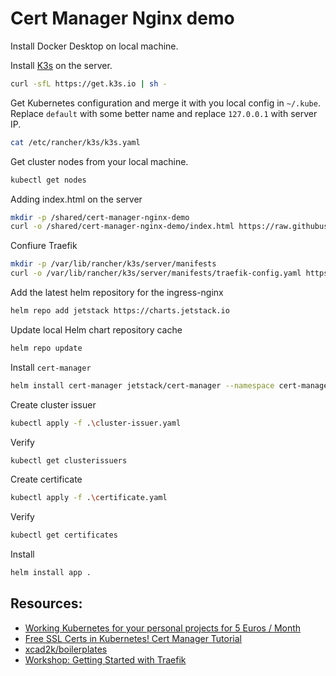 # Cert Manager Nginx demo

Install Docker Desktop on local machine.

Install [K3s](https://k3s.io/) on the server.

```bash
curl -sfL https://get.k3s.io | sh -
```

Get Kubernetes configuration and merge it with you local config in `~/.kube`.
Replace `default` with some better name and replace `127.0.0.1` with server IP.
```bash
cat /etc/rancher/k3s/k3s.yaml
```

Get cluster nodes from your local machine.
```bash
kubectl get nodes
```

Adding index.html on the server
```bash
mkdir -p /shared/cert-manager-nginx-demo
curl -o /shared/cert-manager-nginx-demo/index.html https://raw.githubusercontent.com/mucsi96/vpsfiles/main/cert-manager-nginx-demo/src/index.html
```

Confiure Traefik
```bash
mkdir -p /var/lib/rancher/k3s/server/manifests
curl -o /var/lib/rancher/k3s/server/manifests/traefik-config.yaml https://raw.githubusercontent.com/mucsi96/vpsfiles/main/cert-manager-nginx-demo/traefik-config.yaml
```


Add the latest helm repository for the ingress-nginx
```bash
helm repo add jetstack https://charts.jetstack.io
```

Update local Helm chart repository cache
```bash
helm repo update
```

Install `cert-manager`
```bash
helm install cert-manager jetstack/cert-manager --namespace cert-manager --create-namespace --version v1.9.1 --set installCRDs=true
```

Create cluster issuer
```bash
kubectl apply -f .\cluster-issuer.yaml
```

Verify
```bash
kubectl get clusterissuers
```

Create certificate
```bash
kubectl apply -f .\certificate.yaml
```

Verify
```bash
kubectl get certificates
```

Install
```bash
helm install app .
```





## Resources:

- [Working Kubernetes for your personal projects for 5 Euros / Month](https://levelup.gitconnected.com/working-kubernetes-for-your-personal-projects-for-5-euros-month-badb0d648c2c)
- [Free SSL Certs in Kubernetes! Cert Manager Tutorial](https://www.youtube.com/watch?v=DvXkD0f-lhY&t=347s)
- [xcad2k/boilerplates](https://github.com/xcad2k/boilerplates/tree/main/kubernetes)
- [Workshop: Getting Started with Traefik](https://www.youtube.com/watch?v=CL5Cxxz-yHo)


